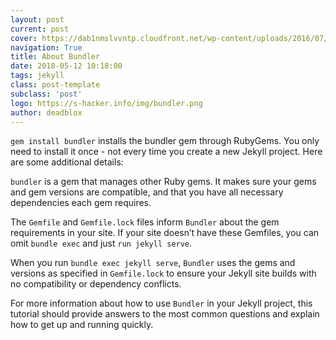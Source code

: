 ```yaml
---
layout: post
current: post
cover: https://dab1nmslvvntp.cloudfront.net/wp-content/uploads/2016/07/1469372858Screenshot-2016-07-24-11.07.05.png
navigation: True
title: About Bundler
date: 2018-05-12 10:18:00
tags: jekyll
class: post-template
subclass: 'post'
logo: https://s-hacker.info/img/bundler.png
author: deadblox
---
```


`gem install bundler` installs the bundler gem through RubyGems. You only need to install it once - not every time you create a new Jekyll project. Here are some additional details:

`bundler` is a gem that manages other Ruby gems. It makes sure your gems and gem versions are compatible, and that you have all necessary dependencies each gem requires.

The `Gemfile` and `Gemfile.lock` files inform `Bundler` about the gem requirements in your site. If your site doesn’t have these Gemfiles, you can omit `bundle exec` and just `run jekyll serve`.

When you run `bundle exec jekyll serve`, `Bundler` uses the gems and versions as specified in `Gemfile.lock` to ensure your Jekyll site builds with no compatibility or dependency conflicts.

For more information about how to use `Bundler` in your Jekyll project, this tutorial should provide answers to the most common questions and explain how to get up and running quickly.
